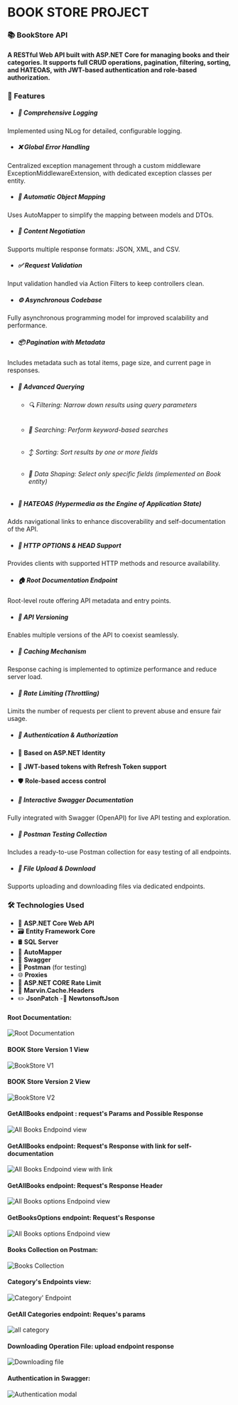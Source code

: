 #                              BOOK STORE PROJECT

###                                    📚 BookStore API
#### A RESTful Web API built with ASP.NET Core for managing books and their categories. It supports full CRUD operations, pagination, filtering, sorting, and HATEOAS, with JWT-based authentication and role-based authorization.


### 🚀 Features

- ##### 📝 Comprehensive Logging
Implemented using NLog for detailed, configurable logging.

- ##### ❌ Global Error Handling
Centralized exception management through a custom middleware ExceptionMiddlewareExtension, with dedicated exception classes per entity.

- ##### 🔄 Automatic Object Mapping
Uses AutoMapper to simplify the mapping between models and DTOs.

- ##### 🔀 Content Negotiation
Supports multiple response formats: JSON, XML, and CSV.

- ##### ✅ Request Validation
Input validation handled via Action Filters to keep controllers clean.

- ##### ⚙️ Asynchronous Codebase
Fully asynchronous programming model for improved scalability and performance.

- ##### 📦 Pagination with Metadata
Includes metadata such as total items, page size, and current page in responses.

- ##### 🎯 Advanced Querying
  - ###### 🔍 Filtering: Narrow down results using query parameters

  - ###### 🧠 Searching: Perform keyword-based searches

  - ###### ↕️ Sorting: Sort results by one or more fields

  - ###### 🧩 Data Shaping: Select only specific fields (implemented on Book entity)

- ##### 🔗 HATEOAS (Hypermedia as the Engine of Application State)
Adds navigational links to enhance discoverability and self-documentation of the API.

- ##### 🧭 HTTP OPTIONS & HEAD Support
Provides clients with supported HTTP methods and resource availability.

- ##### 🏠 Root Documentation Endpoint
Root-level route offering API metadata and entry points.

- ##### 🧬 API Versioning
Enables multiple versions of the API to coexist seamlessly.

- ##### 🧠 Caching Mechanism
Response caching is implemented to optimize performance and reduce server load.

- ##### 🚦 Rate Limiting (Throttling)
Limits the number of requests per client to prevent abuse and ensure fair usage.

- ##### 🔐 Authentication & Authorization
- 👤 **Based on ASP.NET Identity**

- 🧾 **JWT-based tokens with Refresh Token support**

- 🛡️ **Role-based access control**

- ##### 📘 Interactive Swagger Documentation
Fully integrated with Swagger (OpenAPI) for live API testing and exploration.

- ##### 🧪 Postman Testing Collection
Includes a ready-to-use Postman collection for easy testing of all endpoints.

- ##### 📁 File Upload & Download
Supports uploading and downloading files via dedicated endpoints.


 ### 🛠️ Technologies Used
- 🧱 **ASP.NET Core Web API**
- 🗃️ **Entity Framework Core**
- 🛢️ **SQL Server**
- 🔄 **AutoMapper**
- 📘 **Swagger**
- 🧪 **Postman** (for testing)
- 🌐 **Proxies**
- 🚦 **ASP.NET CORE Rate Limit**
- 🧠 **Marvin.Cache.Headers**
- ✏️ **JsonPatch**
-🧾  **NewtonsoftJson**

#### Root Documentation:
![Root Documentation](src/rootDocumentation.PNG "Root API")

#### BOOK Store Version 1 View
![BookStore V1](src/src1.PNG "Version 1 Api")

#### BOOK Store Version 2 View
![BookStore V2](src/src3.PNG "Version 2 Api")

#### GetAllBooks endpoint : request's Params and Possible Response
![All Books Endpoind view](src/allBooks.PNG "Version 1 : all books")

#### GetAllBooks endpoint: Request's Response with link for self-documentation
![All Books Endpoind view with link](src/allbookwithlink.PNG "Version 1 : all books with links")

#### GetAllBooks endpoint: Request's Response Header
![All Books options Endpoind view](src/bookresponseHeaders.PNG "Version 1 : all books response header") 

#### GetBooksOptions endpoint: Request's Response
![All Books options Endpoind view](src/bookheaders.PNG "Version 1 : all books")

#### Books Collection on Postman:
![Books Collection](src/postBookCollection.PNG "Version 1 ")

#### Category's Endpoints view:
![Category' Endpoint](src/src2.PNG "Version 1 and Version2")

#### GetAll Categories endpoint: Reques's params
![all category](src/allcategory.PNG "Version 1 and Version 2")

#### Downloading Operation File: upload endpoint response
![Downloading file](src/downloadfile.PNG "Version 1 and Version 2")

#### Authentication in Swagger:
![Authentication modal](src/authpanel.PNG)


